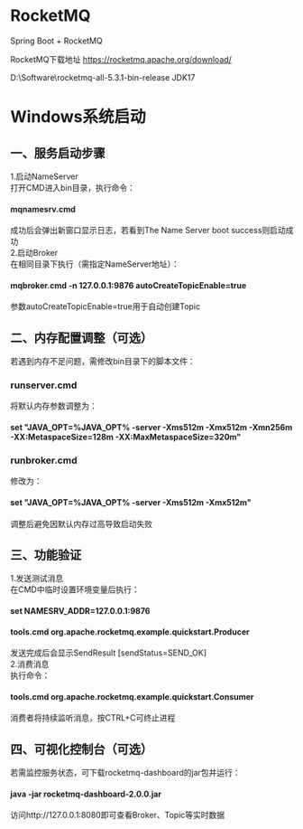 # RocketMQ
Spring Boot + RocketMQ

RocketMQ下载地址
https://rocketmq.apache.org/download/

D:\Software\rocketmq-all-5.3.1-bin-release
JDK17

# Windows系统启动
## 一、服务启动步骤
1.启动NameServer​   
打开CMD进入bin目录，执行命令：   
#### mqnamesrv.cmd   
成功后会弹出新窗口显示日志，若看到The Name Server boot success则启动成功   
2.启动Broker​   
在相同目录下执行（需指定NameServer地址）：   
#### mqbroker.cmd -n 127.0.0.1:9876 autoCreateTopicEnable=true     
参数autoCreateTopicEnable=true用于自动创建Topic   

## 二、内存配置调整（可选）
若遇到内存不足问题，需修改bin目录下的脚本文件：  
### runserver.cmd​
将默认内存参数调整为：    
#### set "JAVA_OPT=%JAVA_OPT% -server -Xms512m -Xmx512m -Xmn256m -XX:MetaspaceSize=128m -XX:MaxMetaspaceSize=320m"    
### runbroker.cmd​
修改为：   
#### set "JAVA_OPT=%JAVA_OPT% -server -Xms512m -Xmx512m"    
调整后避免因默认内存过高导致启动失败    

## 三、功能验证
1.发送测试消息​   
在CMD中临时设置环境变量后执行：  
#### set NAMESRV_ADDR=127.0.0.1:9876   
#### tools.cmd org.apache.rocketmq.example.quickstart.Producer   
发送完成后会显示SendResult [sendStatus=SEND_OK]   
2.消费消息    
执行命令：    
#### tools.cmd org.apache.rocketmq.example.quickstart.Consumer    
消费者将持续监听消息，按CTRL+C可终止进程    

## 四、可视化控制台（可选）
若需监控服务状态，可下载rocketmq-dashboard的jar包并运行：   
#### java -jar rocketmq-dashboard-2.0.0.jar
访问http://127.0.0.1:8080即可查看Broker、Topic等实时数据


